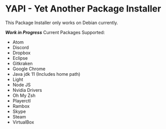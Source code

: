 # YAPI - Yet Another Package Installer
This Package Installer only works on Debian currently.

**_Work in Progress_**
Current Packages Supported:
 -  Atom
 -  Discord
 -  Dropbox
 -  Eclipse
 -  Gitkraken
 -  Google Chrome
 -  Java jdk 11 (Includes home path)
 -  Light
 -  Node JS
 -  Nvidia Drivers
 -  Oh My Zsh
 -  Playerctl
 -  Rambox
 -  Skype
 -  Steam
 -  VirtualBox
